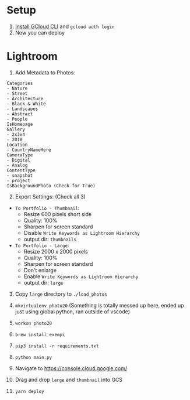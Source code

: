 # Setup

1. [Install GCloud CLI](https://cloud.google.com/sdk/docs/install)  and `gcloud auth login`
2. Now you can deploy

# Lightroom

1. Add Metadata to Photos:

```
Categories
- Nature
- Street
- Architecture
- Black & White
- Landscapes
- Abstract
- People
IsHomepage
Gallery
- 2x3x4
- 2018
Location
- CountryNameHere
CameraType
- Digital
- Analog
ContentType
- snapshot
- project
IsBackgroundPhoto (Check for True)
```

2. Export Settings: (Check all 3)

  - `To Portfolio - Thumbnail`:
    - Resize 600 pixels short side
    - Quality: 100%
    - Sharpen for screen standard
    - Disable `Write Keywords as Lightroom Hierarchy`
    - output dir: `thumbnails`
  - `To Portfolio - Large`:
    - Resize 2000 x 2000 pixels
    - Quality: 100%
    - Sharpen for screen standard
    - Don't enlarge
    - Enable `Write Keywords as Lightroom Hierarchy`
    - output dir: `large`

3. Copy `large` directory to `./load_photos`
4. `mkvirtualenv photo20` (Something is totally messed up here, ended up just using global python, ran outside of vscode)
5. `workon photo20`
6. `brew install exempi`
7. `pip3 install -r requirements.txt`
8. `python main.py`

9. Navigate to https://console.cloud.google.com/
10. Drag and drop `large` and `thumbnail` into GCS
11. `yarn deploy`



